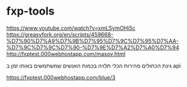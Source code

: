 # fxp-tools
https://www.youtube.com/watch?v=xmLSymOHi5c
https://greasyfork.org/en/scripts/459668-%D7%90%D7%A9%D7%9B%D7%95%D7%9C%D7%95%D7%AA-%D7%9C%D7%9C%D7%90-%D7%9E%D7%A2%D7%A0%D7%94
http://fxptest.000webhostapp.com/masov.html

גינת הכחולים 
מהירות הכלי תלויה בכמות האנשים שמשתמשים באותו זמן ב api

https://fxptest.000webhostapp.com/blue/3
